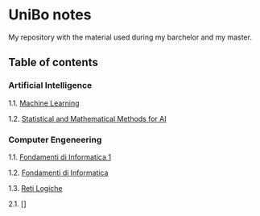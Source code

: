 # UniBo notes
My repository with the material used during my barchelor and my master.

## Table of contents
### Artificial Intelligence
1.1. [Machine Learning](https://github.com/TheNewPelle/UniBo/tree/main/Artificial%20Intelligence/ML) 

1.2. [Statistical and Mathematical Methods for AI](https://github.com/TheNewPelle/UniBo/tree/main/Artificial%20Intelligence/SMMAI)

### Computer Engeneering 
1.1. [Fondamenti di Informatica 1](https://github.com/TheNewPelle/UniBo/tree/main/Computer%20Engeneering/1_year/Info_1) 

1.2. [Fondamenti di Informatica ](https://github.com/TheNewPelle/UniBo/tree/main/Computer%20Engeneering/1_year/Info_2) 

1.3. [Reti Logiche](https://github.com/TheNewPelle/UniBo/tree/main/Computer%20Engeneering/1_year/Reti%20Logiche)

2.1. []

